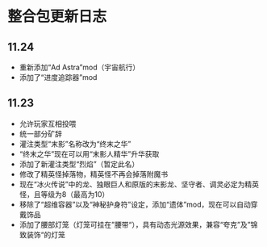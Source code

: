 # 整合包更新日志
## 11.24
- 重新添加“Ad Astra”mod（宇宙航行）
- 添加了“进度追踪器”mod
## 11.23
- 允许玩家互相投喂
- 统一部分矿辞
- 灌注类型“末影”名称改为“终末之华”
- “终末之华”现在可以用“末影人精华”升华获取
- 添加了新灌注类型“烈焰”（暂定此名）
- 修改了精英怪掉落物，精英怪不再会掉落附魔书
- 现在“冰火传说”中的龙、独眼巨人和原版的末影龙、坚守者、调灵必定为精英怪，且等级为8（最高为10）
- 移除了“超维容器”以及“神秘护身符”设定，添加“遗体”mod，现在可以自动穿戴饰品
- 添加了腰部灯笼（灯笼可挂在”腰带“），具有动态光源效果，兼容“夸克”及”锦致装饰“的灯笼
